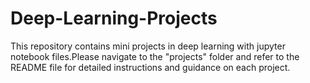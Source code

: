 # Deep-Learning-Projects

This repository contains mini projects in deep learning with jupyter notebook files.Please navigate to the "projects" folder and refer to the README file for detailed instructions and guidance on each project.
